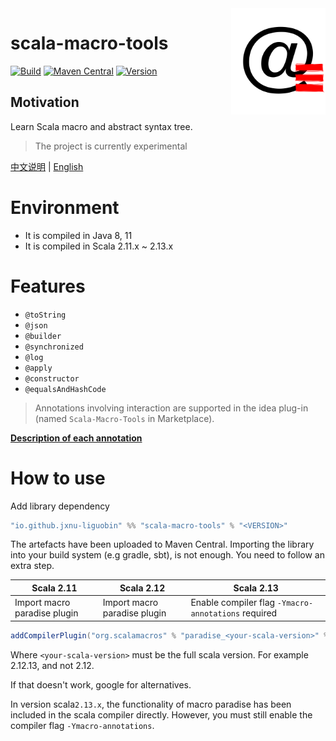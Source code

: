<img align="right" width="30%" height="30%" src="img.png" alt="https://dreamylost.cn"/> 

# scala-macro-tools 

[![Build](https://github.com/jxnu-liguobin/scala-macro-tools/actions/workflows/ScalaCI.yml/badge.svg)](https://github.com/jxnu-liguobin/scala-macro-tools/actions/workflows/ScalaCI.yml) [![Maven Central](https://img.shields.io/maven-central/v/io.github.jxnu-liguobin/scala-macro-tools_2.13.svg?label=Maven%20Central)](https://search.maven.org/search?q=g:%22io.github.jxnu-liguobin%22%20AND%20a:%22scala-macro-tools_2.13%22) [![Version](https://img.shields.io/jetbrains/plugin/v/17202-scala-macro-tools)](https://plugins.jetbrains.com/plugin/17202-scala-macro-tools) 

Motivation
--

Learn Scala macro and abstract syntax tree.

> The project is currently experimental

[中文说明](./README.md) | [English](./README_EN.md)

# Environment

- It is compiled in Java 8, 11
- It is compiled in Scala 2.11.x ~ 2.13.x

# Features

- `@toString`
- `@json`
- `@builder`
- `@synchronized`
- `@log`
- `@apply`
- `@constructor`
- `@equalsAndHashCode`

> Annotations involving interaction are supported in the idea plug-in (named `Scala-Macro-Tools` in Marketplace).

**[Description of each annotation](./docs/howToUse_en.md)**

# How to use

Add library dependency

```scala
"io.github.jxnu-liguobin" %% "scala-macro-tools" % "<VERSION>"
```

The artefacts have been uploaded to Maven Central. Importing the library into your build system (e.g gradle, sbt), is not enough. You need to follow an extra step.

| Scala 2.11                   | Scala 2.12                   | Scala 2.13                                          |
| ---------------------------- | ---------------------------- | --------------------------------------------------- |
| Import macro paradise plugin | Import macro paradise plugin | Enable compiler flag `-Ymacro-annotations` required |

```scala
addCompilerPlugin("org.scalamacros" % "paradise_<your-scala-version>" % "<plugin-version>")
```

Where `<your-scala-version>` must be the full scala version. For example 2.12.13, and not 2.12.

If that doesn't work, google for alternatives.

In version scala`2.13.x`, the functionality of macro paradise has been included in the scala compiler directly. However,
you must still enable the compiler flag `-Ymacro-annotations`.
